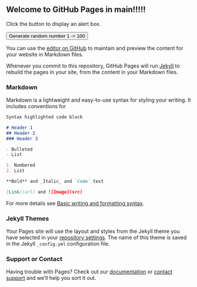 ## Welcome to GitHub Pages in main!!!!!

<script src="http://code.jquery.com/jquery-1.4.2.min.js">
<script src="./mersennetwister.js">
</script>

<p>Click the button to display an alert box.</p>

<button onclick="myFunction()">Generate random number 1 -> 100</button>

<script>
function myFunction() {

  alert("Hello! I am an alert box!");
  var mt = new MersenneTwister(seed); // if no seed is defined, seed randomly
 
   alert(mt.int());    // random 32-bit integer
}
</script>


You can use the [editor on GitHub](https://github.com/fboegard/mersennetwistergenerator/edit/gh-pages/index.md) to maintain and preview the content for your website in Markdown files.

Whenever you commit to this repository, GitHub Pages will run [Jekyll](https://jekyllrb.com/) to rebuild the pages in your site, from the content in your Markdown files.

### Markdown

Markdown is a lightweight and easy-to-use syntax for styling your writing. It includes conventions for

```markdown
Syntax highlighted code block

# Header 1
## Header 2
### Header 3

- Bulleted
- List

1. Numbered
2. List

**Bold** and _Italic_ and `Code` text

[Link](url) and ![Image](src)
```

For more details see [Basic writing and formatting syntax](https://docs.github.com/en/github/writing-on-github/getting-started-with-writing-and-formatting-on-github/basic-writing-and-formatting-syntax).

### Jekyll Themes

Your Pages site will use the layout and styles from the Jekyll theme you have selected in your [repository settings](https://github.com/fboegard/mersennetwistergenerator/settings/pages). The name of this theme is saved in the Jekyll `_config.yml` configuration file.

### Support or Contact

Having trouble with Pages? Check out our [documentation](https://docs.github.com/categories/github-pages-basics/) or [contact support](https://support.github.com/contact) and we’ll help you sort it out.
